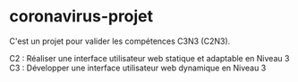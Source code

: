 # coronavirus-projet
C'est un projet pour valider les compétences C3N3 (C2N3).

C2 : Réaliser une interface utilisateur web statique et adaptable en Niveau 3
C3 : Développer une interface utilisateur web dynamique en Niveau 3
